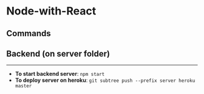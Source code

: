 # Node-with-React

## Commands

## Backend (on server folder)
------
- **To start backend server**: `npm start`
- **To deploy server on heroku**: `git subtree push --prefix server heroku master`




